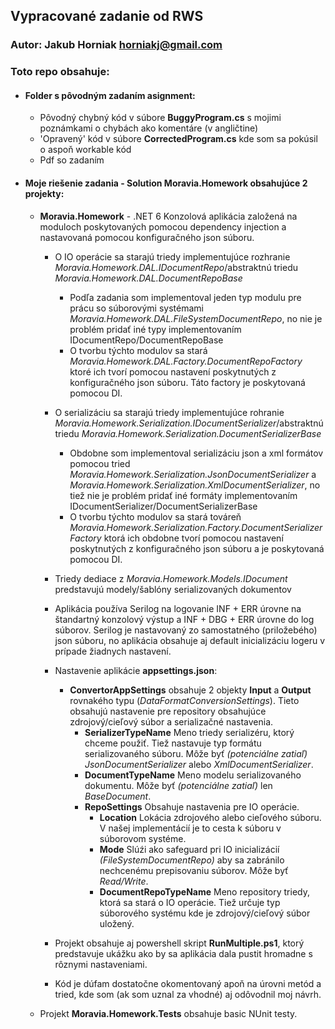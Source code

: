 ## Vypracované zadanie od RWS
### Autor: Jakub Horniak <horniakj@gmail.com>

### Toto repo obsahuje:
- #### Folder s pôvodným zadaním **asignment**:
  - Pôvodný chybný kód v súbore **BuggyProgram.cs** s mojimi poznámkami o chybách ako komentáre (v angličtine)
  - 'Opravený' kód v súbore **CorrectedProgram.cs** kde som sa pokúsil o aspoň workable kód
  - Pdf so zadaním
- #### Moje riešenie zadania - Solution **Moravia.Homework** obsahujúce 2 projekty:
 
  - **Moravia.Homework** - .NET 6 Konzolová aplikácia založená na moduloch poskytovaných pomocou dependency injection a nastavovaná pomocou konfiguračného json súboru.
    
    - O IO operácie sa starajú triedy implementujúce rozhranie *Moravia.Homework.DAL.IDocumentRepo*/abstraktnú triedu *Moravia.Homework.DAL.DocumentRepoBase*
      - Podľa zadania som implementoval jeden typ modulu pre prácu so súborovými systémami *Moravia.Homework.DAL.FileSystemDocumentRepo*, no nie je problém pridať iné typy implementovaním IDocumentRepo/DocumentRepoBase
      - O tvorbu týchto modulov sa stará *Moravia.Homework.DAL.Factory.DocumentRepoFactory* ktoré ich tvorí pomocou nastavení poskytnutých z konfiguračného json súboru. Táto factory je poskytovaná pomocou DI.

    - O serializáciu sa starajú triedy implementujúce rohranie *Moravia.Homework.Serialization.IDocumentSerializer*/abstraktnú triedu *Moravia.Homework.Serialization.DocumentSerializerBase*
      - Obdobne som implementoval serializáciu json a xml formátov pomocou tried *Moravia.Homework.Serialization.JsonDocumentSerializer* a *Moravia.Homework.Serialization.XmlDocumentSerializer*, no tiež nie je problém pridať iné formáty implementovaním IDocumentSerializer/DocumentSerializerBase
      - O tvorbu týchto modulov sa stará továreň *Moravia.Homework.Serialization.Factory.DocumentSerializerFactory* ktorá ich obdobne tvorí pomocou nastavení poskytnutých z konfiguračného json súboru a je poskytovaná pomocou DI.

    - Triedy dediace z *Moravia.Homework.Models.IDocument* predstavujú modely/šablóny serializovaných dokumentov
    - Aplikácia používa Serilog na logovanie INF + ERR úrovne na štandartný konzolový výstup a INF + DBG + ERR úrovne do log súborov. Serilog je nastavovaný zo samostatného (priložebého) json súboru, no aplikácia obsahuje aj default inicializáciu logeru v prípade žiadnych nastavení.
    - Nastavenie aplikácie **appsettings.json**:
      - **ConvertorAppSettings** obsahuje 2 objekty **Input** a **Output** rovnakého typu (*DataFormatConversionSettings*). Tieto obsahujú nastavenie pre repository obsahujúce zdrojový/cieľový súbor a serializačné nastavenia.
        - **SerializerTypeName** Meno triedy serializéru, ktorý chceme použiť. Tiež nastavuje typ formátu serializovaného súboru. Môže byť *(potenciálne zatiaľ)* *JsonDocumentSerializer* alebo *XmlDocumentSerializer*.
        - **DocumentTypeName** Meno modelu serializovaného dokumentu. Môže byť *(potenciálne zatiaľ)* len *BaseDocument*.
        - **RepoSettings** Obsahuje nastavenia pre IO operácie.
          - **Location** Lokácia zdrojového alebo cieľového súboru. V našej implementácií je to cesta k súboru v súborovom systéme.
          - **Mode** Slúźi ako safeguard pri IO inicializácií *(FileSystemDocumentRepo)* aby sa zabránilo nechcenému prepisovaniu súborov. Môže byť *Read/Write*.
          - **DocumentRepoTypeName** Meno repository triedy, ktorá sa stará o IO operácie. Tiež určuje typ súborového systému kde je zdrojový/cieľový súbor uložený.
    - Projekt obsahuje aj powershell skript **RunMultiple.ps1**, ktorý predstavuje ukážku ako by sa aplikácia dala pustit hromadne s rôznymi nastaveniami.
    - Kód je dúfam dostatočne okomentovaný apoň na úrovni metód a tried, kde som (ak som uznal za vhodné) aj odôvodnil moj návrh.
  - Projekt **Moravia.Homework.Tests** obsahuje basic NUnit testy.
